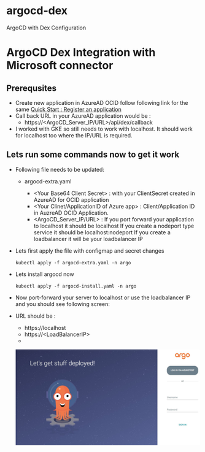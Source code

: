 # argocd-dex
ArgoCD with Dex Configuration
# ArgoCD Dex Integration with Microsoft connector 
## Prerequsites 
- Create new application in AzureAD OCID follow following link for the same
    [Quick Start : Register an application](https://docs.microsoft.com/en-us/azure/active-directory/develop/quickstart-register-app)
- Call back URL in your AzureAD application would be : 
    - https://<ArgoCD_Server_IP/URL>/api/dex/callback
- I worked with GKE so still needs to work with localhost. It should work for localhost too where the IP/URL is required.
 
## Lets run some commands now to get it work
- Following file needs to be updated: 
    - argocd-extra.yaml 

       -  \<Your Base64 Client Secret> : with your ClientSecret created in AzureAD for OCID application
       -  <Your Clinet/ApplicationID of Azure app> : Client/Application ID in AuzreAD OCID Application. 
       -  <ArgoCD_Server_IP/URL> : If you port forward your application to localhost it should be localhost
                                    If you create a nodeport type service it should be localhost:nodeport
                                    If you create a loadbalancer it will be your loadbalancer IP
- Lets first apply the file with configmap and secret changes 
    ```
    kubectl apply -f argocd-extra.yaml -n argo 
    ```
- Lets install argocd now
    ```
    kubectl apply -f argocd-install.yaml -n argo 
    ```
       
- Now port-forward your server to localhost or use the loadbalancer IP and you should see following screen: 
- URL should be : 
    -   https://localhost
    -   https://\<LoadBalancerIP>
    - 

    ![Login Page](ss/Login.JPG)